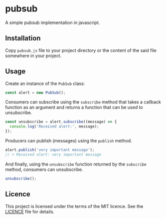 # pubsub

A simple pubsub implementation in javascript.

## Installation

Copy `pubsub.js` file to your project directory or the content of the said file somewhere in your project.

## Usage

Create an instance of the `PubSub` class:

```javascript
const alert = new PubSub();
```

Consumers can subscribe using the `subscribe` method that takes a callback function as an argument and returns a function that can be used to unsubscribe.

```javascript
const unsubscribe = alert.subscribe((message) => {
  console.log('Received alert:', message);
});
```

Producers can publish (messages) using the `publish` method.

```javascript
alert.publish('very important message');
// > Received alert: very important message
```

And finally, using the `unsubscribe` function returned by the `subscribe` method, consumers can unsubscribe.

```javascript
unsubscribe();
```

## Licence

This project is licensed under the terms of the MIT licence. See the [LICENCE](./LICENCE) file for details.
